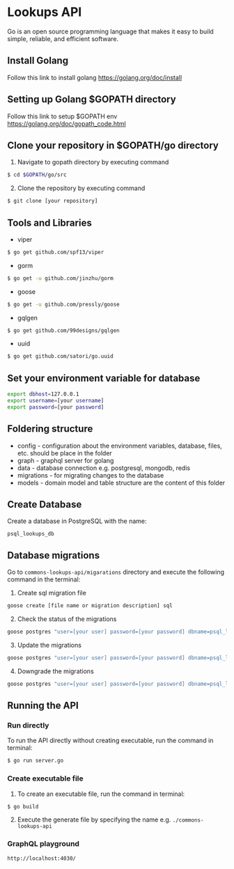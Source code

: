 # Lookups API

Go is an open source programming language that makes it easy to build simple, reliable, and efficient software.

## Install Golang

Follow this link to install golang https://golang.org/doc/install

## Setting up Golang \$GOPATH directory

Follow this link to setup \$GOPATH env https://golang.org/doc/gopath_code.html

## Clone your repository in \$GOPATH/go directory

1. Navigate to gopath directory by executing command

```bash
$ cd $GOPATH/go/src
```

2. Clone the repository by executing command

```bash
$ git clone [your repository]
```

## Tools and Libraries

- viper

```bash
$ go get github.com/spf13/viper
```

- gorm

```bash
$ go get -u github.com/jinzhu/gorm
```

- goose

```bash
$ go get -u github.com/pressly/goose
```

- gqlgen

```bash
$ go get github.com/99designs/gqlgen
```

- uuid

```bash
$ go get github.com/satori/go.uuid
```

## Set your environment variable for database

```bash
export dbhost=127.0.0.1
export username=[your username]
export password=[your password]
```

## Foldering structure

- config - configuration about the environment variables, database, files, etc. should be place in the folder
- graph - graphql server for golang
- data - database connection e.g. postgresql, mongodb, redis
- migrations - for migrating changes to the database
- models - domain model and table structure are the content of this folder

## Create Database

Create a database in PostgreSQL with the name:

```
psql_lookups_db
```

## Database migrations

Go to `commons-lookups-api/migarations` directory and execute the following command in the terminal:

1. Create sql migration file

```bash
goose create [file name or migration description] sql
```

2. Check the status of the migrations

```bash
goose postgres "user=[your user] password=[your password] dbname=psql_lookups_db host=127.0.0.1 sslmode=disable" status
```

3. Update the migrations

```bash
goose postgres "user=[your user] password=[your password] dbname=psql_lookups_db host=127.0.0.1 sslmode=disable" up
```

4. Downgrade the migrations

```bash
goose postgres "user=[your user] password=[your password] dbname=psql_lookups_db host=127.0.0.1 sslmode=disable" down
```

## Running the API

### Run directly

To run the API directly without creating executable, run the command in terminal:

```bash
$ go run server.go
```

### Create executable file

1. To create an executable file, run the command in terminal:

```bash
$ go build
```

2. Execute the generate file by specifying the name e.g. `./commons-lookups-api`

### GraphQL playground

```
http://localhost:4030/
```

